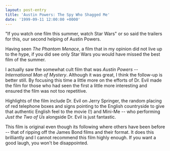 ```yaml
---
layout: post-entry
title: 'Austin Powers: The Spy Who Shagged Me'
date: '1999-09-11 12:00:00 +0000'
---
```

"If you watch one film this summer, watch Star Wars" or so said the trailers for this, our second helping of Austin Powers.

Having seen <cite>The Phantom Menace</cite>, a film that in my opinion did not live up to the hype, if you did see only Star Wars you would have missed the best film of the summer.

I actually saw the somewhat cult film that was <cite>Austin Powers -- International Man of Mystery</cite>. Although it was great, I think the follow-up is better still. By focusing this time a little more on the efforts of Dr. Evil made the film for those who had seen the first a little more interesting and ensured the film was not too repetitive.

Highlights of the film include Dr. Evil on Jerry Springer, the random placing of red telephone boxes and signs pointing to the English countryside to give that authentic English feel to the movie (!) and Mini-Me -- who performing <cite>Just the Two of Us</cite> alongside Dr. Evil is just fantastic.

This film is original even though its following where others have been before -- that of ripping off the James Bond films and their format. It does this brilliantly and I cannot recommend this film highly enough. If you want a good laugh, you won't be disappointed.